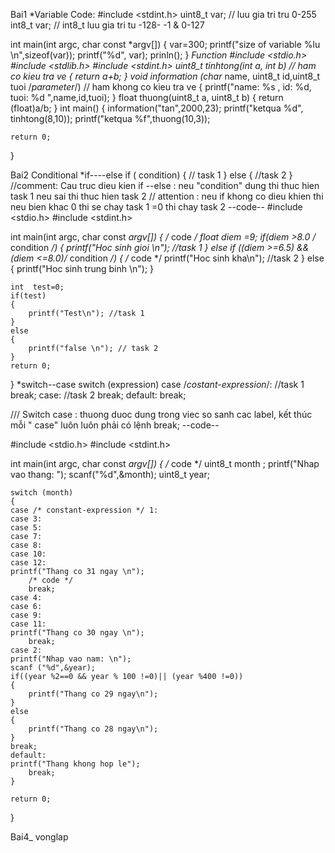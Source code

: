 Bai1
*Variable
Code:
#include <stdint.h>
uint8_t var; // luu gia tri tru 0-255 
int8_t var; // int8_t luu gia tri tu -128- -1 & 0-127

int main(int argc, char const *argv[])
{
var=300;
printf("size of variable %lu \n",sizeof(var));
printf("%d", var);
prinln();
}
*Function
#include <stdio.h>
#include <stdlib.h>
#include <stdint.h>
uint8_t tinhtong(int a, int b) // ham co kieu tra ve
{
return a+b;
}
void information (char* name, uint8_t id,uint8_t tuoi /*parameter*/) // ham khong co kieu tra ve
{
    printf("name: %s , id: %d, tuoi: %d ",name,id,tuoi);
}
float thuong(uint8_t a, uint8_t b)
{
return (float)a/b;
}
int main()
{
    information("tan",2000,23);
    printf("ketqua %d", tinhtong(8,10));
    printf("ketqua %f",thuong(10,3));

    return 0;
}

Bai2 Conditional
*if----else
if ( condition)
{
// task 1
}
else
{
//task 2
}
//comment: Cau truc dieu kien if --else : neu "condition" dung thi thuc hien task 1 neu sai thi thuc hien task 2
// attention : neu if khong co dieu khien thi neu bien  khac 0  thi se chay task 1 =0 thi chay task 2
--code--
#include <stdio.h>
#include <stdint.h>

int main(int argc, char const *argv[])
{
    /* code */
    float diem =9;
    if(diem >8.0 /* condition */)
    {
        printf("Hoc sinh gioi \n"); //task 1
    }
    else if ((diem >=6.5) && (diem <=8.0)/* condition */)
    {
        /* code */
        printf("Hoc sinh kha\n"); //task 2
    }
    else
    {
        printf("Hoc sinh trung binh \n");
    }

    int  test=0;
    if(test)
    {
        printf("Test\n"); //task 1
    }
    else
    {
        printf("false \n"); // task 2
    }
    return 0;
}
*switch--case
switch (expression)
case /*costant-expression*/:
//task 1
break;
case:
//task 2
break;
default:
break;

/// Switch case : thuong duoc dung trong viec so sanh cac label, kết thúc mỗi " case" luôn luôn phải có lệnh break;
--code--

#include <stdio.h>
#include <stdint.h>

int main(int argc, char const *argv[])
{
    /* code */
    uint8_t month ;
    printf("Nhap vao thang: ");
    scanf("%d",&month);
    uint8_t year;

    switch (month)
    {
    case /* constant-expression */ 1:
    case 3:
    case 5:
    case 7:
    case 8:
    case 10:
    case 12:
    printf("Thang co 31 ngay \n");
        /* code */
        break;
    case 4:
    case 6:
    case 9:
    case 11:
    printf("Thang co 30 ngay \n");
        break;
    case 2:
    printf("Nhap vao nam: \n");
    scanf ("%d",&year);
    if((year %2==0 && year % 100 !=0)|| (year %400 !=0))
    {
        printf("Thang co 29 ngay\n");
    }
    else
    {
        printf("Thang co 28 ngay\n");
    }
    break;
    default:
    printf("Thang khong hop le");
        break;
    }
    
    return 0;
}

Bai4_ vonglap

